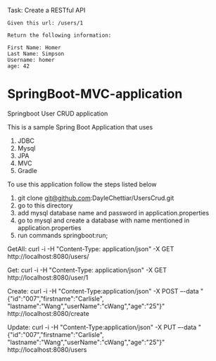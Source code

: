 Task:
   Create a RESTful API

	Given this url: /users/1

	Return the following information:

	First Name: Homer
	Last Name: Simpson
	Username: homer
	age: 42

# SpringBoot-MVC-application
Springboot User CRUD application

This is a sample Spring Boot Application that uses 
  1. JDBC
  2. Mysql
  3. JPA
  4. MVC
  5. Gradle
  
To use this application follow the steps listed below
  1. git clone git@github.com:DayleChettiar/UsersCrud.git
  2. go to this directory
  3. add mysql database name and password in application.properties
  4. go to mysql and create a database with name mentioned in application.properties
  5. run commands
       springboot:run;
  
GetAll: curl -i -H "Content-Type: application/json" -X GET http://localhost:8080/users/

Get: curl -i -H "Content-Type: application/json" -X GET http://localhost:8080/user/1

Create: curl -i -H "Content-Type:application/json" -X POST –-data "{\"id\":\"007\",\"firstname\":\"Carlisle\", \"lastname\":\"Wang\",\"userName\":\"cWang\",\"age\":\"25\"}" http://localhost:8080/create

Update: curl -i -H "Content-Type:application/json" -X PUT –-data "{\"id\":\"007\",\"firstname\":\"Carlisle\", \"lastname\":\"Wang\",\"userName\":\"cWang\",\"age\":\"25\"}" http://localhost:8080/users
  
  
 
  
